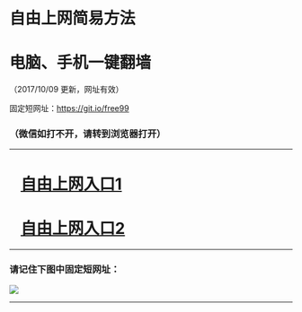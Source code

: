 ﻿# 自由上网简易方法

# 电脑、手机一键翻墙

（2017/10/09 更新，网址有效）

固定短网址：https://git.io/free99

### （微信如打不开，请转到浏览器打开）


***





# &nbsp;&nbsp; <a href="http://ft2281231350.fwq-tz-1001.info/fwqtz01.html?t=10090012203 " target="_blank">自由上网入口1</a>
# &nbsp;&nbsp; <a href="http://ft1287121666.fwq-tz-1002.info/fwqtz02.html?t=10090013985 " target="_blank">自由上网入口2</a>
***

### 请记住下图中固定短网址：

<img src="https://s3-us-west-2.amazonaws.com/fwq-1001/yjfq-20170905okok.png" /> 


***

